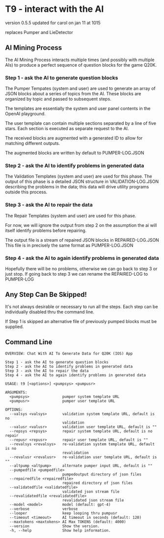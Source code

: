 #  T9 - interact with the AI

version  0.5.5 updated for carol on jan 11 at 1015

replaces Pumper and LieDetector

## AI Mining Process

The AI Mining Process interacts multiple times (and possibly with multiple AIs) to produce a perfect sequence of question blocks for the game Q20K.

### Step 1 - ask the AI to generate question blocks

The Pumper Tempates (system and user) are used to generate an array of JSON blocks about a series of topics from the AI. These blocks are organized by topic and passed to subsequent steps. 

The templates are essentially the system and user panel contents in the OpenAI playground.

The user template can contain multiple sections separated by a line of five stars. Each section is executed as separate request to the AI.

The received blocks are augmented with a generated ID to allow for matching different outputs. 

The augmented blocks are written by default to PUMPER-LOG.JSON

### Step 2 - ask the AI to identify problems in generated data

The Validation Templates (system and user) are used for this phase. The output of this phase is a detailed JSON structure in VALIDATION-LOG.JSON describing the problems in the data; this data will drive utility programs outside this process.

### Step 3 - ask the AI to repair the data

The Repair Templates (system and user) are used for this phase.

For now, we will ignore the output from step 2 on the assumption the ai will itself identify  problems before repairing.

The output file is a stream of repaired JSON blocks in REPAIRED-LOG.JSON 
This file is in precisely the same format as PUMPER-LOG.JSON

### Step 4 - ask the AI to again identify problems in generated data

Hopefully there will be no problems, otherwise we can go back to step 3 or just stop. If going back to step 3 we can rename the REPAIRED-LOG to PUMPER-LOG

## Any Step Can Be Skipped!

It's not always desirable or necessary to run all the steps. Each step can be individually disabled thru the command line.

If Step 1 is skipped an alternative file of previously pumped blocks must be supplied.


## Command Line 
```
OVERVIEW: Chat With AI To Generate Data for Q20K (IOS) App

Step 1 - ask the AI to generate question blocks
Step 2 - ask the AI to identify problems in generated data
Step 3 - ask the AI to repair the data
Step 4 - ask the AI to again identify problems in generated data

USAGE: t9 [<options>] <pumpsys> <pumpusr>

ARGUMENTS:
  <pumpsys>               pumper system template URL
  <pumpusr>               pumper user template URL

OPTIONS:
  --valsys <valsys>       validation system template URL, default is no
                          validation
  --valusr <valusr>       validation user template URL, default is ""
  --repsys <repsys>       repair system template URL, default is no repair
  --repusr <repusr>       repair user template URL, default is ""
  --revalsys <revalsys>   re-validation system template URL, default is no
                          revalidation
  --revalusr <revalusr>   re-validation user template URL, default is ""
  --altpump <altpump>     alternate pumper input URL, default is ""
  --pumpedfile <pumpedfile>
                          pumpedoutput directory of json files
  --repairedfile <repairedfile>
                          repaired directory of json files
  --validatedfile <validatedfile>
                          validated json stream file
  --revalidatedfile <revalidatedfile>
                          revalidated json stream file
  --model <model>         model (default: gpt-4)
  --verbose               verbose
  --looper                keep looping thru pumpusr
  --timeout <timeout>     AI timeout in seconds (default: 120)
  --maxtokens <maxtokens> AI Max TOKENS (default: 4000)
  --version               Show the version.
  -h, --help              Show help information.
  ```
